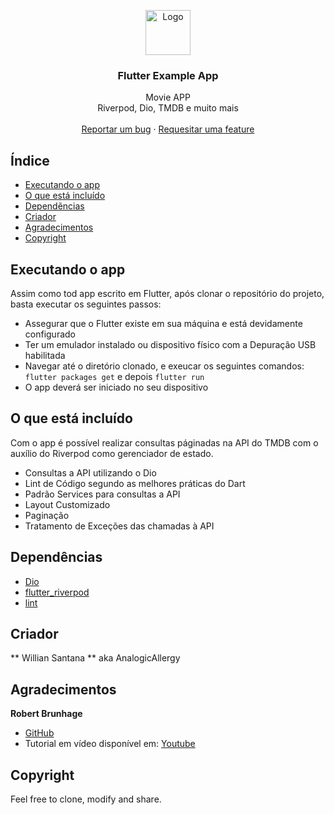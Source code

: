 <p align="center">
  <a href="https://flutter.io/">
    <img src="https://diegolaballos.com/files/images/flutter-icon.jpg" alt="Logo" width=72 height=72>
  </a>

  <h3 align="center">Flutter Example App</h3>

  <p align="center">
    Movie APP
    <br>
    Riverpod, Dio, TMDB e muito mais
    <br>
    <br>
    <a href="https://github.com/AnalogicAllergy/movies_riverpod/issues/new">Reportar um bug</a>
    ·
    <a href="https://github.com/AnalogicAllergy/movies_riverpod/issues/new">Requesitar uma feature</a>
  </p>
</p>

## Índice

- [Executando o app](#executando-o-app)
- [O que está incluído](#o-que-está-incluido)
- [Dependẽncias](#dependencias)
- [Criador](#criador)
- [Agradecimentos](#gradecimentos)
- [Copyright](#copyright)

## Executando o app

Assim como tod app escrito em Flutter, após clonar o repositório do projeto, basta executar os seguintes passos:

- Assegurar que o Flutter existe em sua máquina e está devidamente configurado
- Ter um emulador instalado ou dispositivo físico com a Depuração USB habilitada
- Navegar até o diretório clonado, e exeucar os seguintes comandos:
  `flutter packages get` e depois `flutter run`
- O app deverá ser iniciado no seu dispositivo

## O que está incluído

Com o app é possível realizar consultas páginadas na API do TMDB com o auxílio do Riverpod como gerenciador de estado.

- Consultas a API utilizando o Dio
- Lint de Código segundo as melhores práticas do Dart
- Padrão Services para consultas a API
- Layout Customizado
- Paginação
- Tratamento de Exceções das chamadas à API

## Dependências

- [Dio](https://pub.dev/packages/dio)
- [flutter_riverpod](https://pub.dev/packages/flutter_riverpod)
- [lint](https://pub.dev/packages/lint)

## Criador

** Willian Santana ** aka AnalogicAllergy

## Agradecimentos

**Robert Brunhage**

- [GitHub](https://github.com/RobertBrunhage)
- Tutorial em vídeo disponível em: [Youtube](https://www.youtube.com/watch?v=soTEOI_rIIQ)

## Copyright

Feel free to clone, modify and share.
